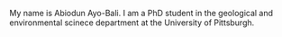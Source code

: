 My name is Abiodun Ayo-Bali. I am a PhD student in the geological and environmental scinece department at the University of Pittsburgh.

